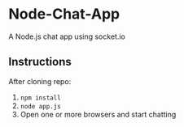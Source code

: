 Node-Chat-App
=============

A Node.js chat app using socket.io

Instructions
------------
After cloning repo:
1. `npm install`
2. `node app.js`
3. Open one or more browsers and start chatting
